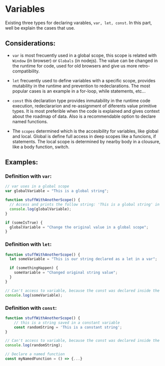 # Variables

Existing three types for declaring varables, `var, let, const`. In this part, well be explain the cases that use.

## Considerations:

- `var` is most frecuently used in a global scope, this scope is related with `Window` (in browser) or `Globals` (in nodejs). The value can be changed in the runtime for code, used for old browsers and give us more retro-compatibility.

- `let` frecuently used to define variables with a specific scope, provides mutability in the runtime and prevention to redeclarations. The most popular cases is an example in a for-loop, while statements, etc...

- `const` this declaration type provides inmutability in the runtime code execution, redeclararion and re-assignment of diferents value primitive types. It is most preferible when the code is explained and gives context about the roadmap of data. Also is a recommendable option to declare named functions.

- The `scopes` determined which is the accesibility for variables, like global and local. Global is define full access in deep scopes like a funcions, if statements. The local scope is determined by nearby body in a clousure, like a body function, switch.

## Examples:

### Definition with `var`:

```javascript
// var uses in a global scope
var globalVariable = "This is a global string";

function stuffWithAnotherScope() {
  // Access and prints the follow string: 'This is a global string' in the funcion scope
  console.log(globalVariable);
}

if (someIsTrue) {
  globalVariable = "Change the original value in a global scope";
}
```

### Definition with `let`:

```javascript
function stuffWithAnotherScope() {
  let someVariable = "This is our string declared as a let in a var";

  if (somethingHappen) {
    someVariable = "Changed original string value";
  }
}

// Can't access to variable, because the const was declared inside the body function
console.log(someVariable);
```

### Definition with `const`:

```javascript
function stuffWithAnotherScope() {
    // this is a string saved in a constant variable
    const randomString = 'This is a constant string';
}

// Can't access to variable, because the const was declared inside the body function
console.log(randomString);

// Declare a named function
const myNamedFunction = () => {...}
```
